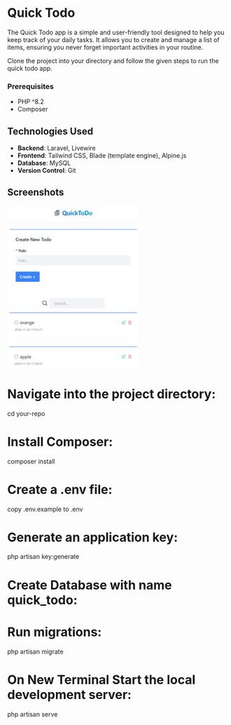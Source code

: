 # Quick Todo

The Quick Todo app is a simple and user-friendly tool designed to help you keep track of your daily tasks. It allows you to create and manage a list of items, ensuring you never forget important activities in your routine.

Clone the project into your directory and follow the given steps to run the quick todo app.


### Prerequisites
- PHP ^8.2
- Composer


## Technologies Used

- **Backend**: Laravel, Livewire
- **Frontend**: Tailwind CSS, Blade (template engine), Alpine.js
- **Database**: MySQL
- **Version Control**: Git


## Screenshots

<img src="images/quick-todo-preview.png" alt="App Screenshot" width="300" height="auto">


# Navigate into the project directory:
cd your-repo

# Install Composer:
composer install


# Create a .env file:
copy .env.example to .env


# Generate an application key:
php artisan key:generate


# Create Database with name quick_todo:


# Run migrations:
php artisan migrate


# On New Terminal Start the local development server:
php artisan serve
